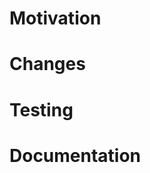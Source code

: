 # Motivation
<!-- Describe the reason for this change. What problem does it solve or what feature does it add? -->

# Changes
<!-- List the changes made in this pull request. Be concise but specific. -->

# Testing
<!-- Describe how you tested your changes. Include any relevant details about test cases, environments, and results. --> 

# Documentation
<!-- Describe how the developer impact has been (or will be) documented. Link to PR or Ticket if applicable -->

